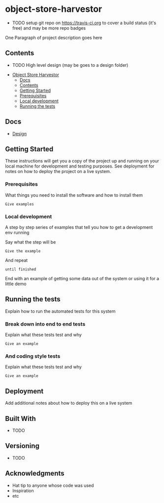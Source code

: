 # object-store-harvestor

* TODO setup git repo on https://travis-ci.org to cover a build status (it's free) and may be more repo badges

One Paragraph of project description goes here


## Contents

* TODO High level design (may be goes to a design folder)

- [Object Store Harvestor](#object-store-harvestor)
  - [Docs](#docs)
  - [Contents](#contents)
  - [Getting Started](#getting-started)
  - [Prerequisites](#prerequisites)
  - [Local development](#local-development)
  - [Running the tests](#running-the-tests)

## Docs
  - [Design](doc/design.md)

## Getting Started

These instructions will get you a copy of the project up and running on your local machine for development and testing purposes. See deployment for notes on how to deploy the project on a live system.

### Prerequisites

What things you need to install the software and how to install them

```
Give examples
```

### Local development

A step by step series of examples that tell you how to get a development env running

Say what the step will be

```
Give the example
```

And repeat

```
until finished
```

End with an example of getting some data out of the system or using it for a little demo

## Running the tests

Explain how to run the automated tests for this system

### Break down into end to end tests

Explain what these tests test and why

```
Give an example
```

### And coding style tests

Explain what these tests test and why

```
Give an example
```

## Deployment

Add additional notes about how to deploy this on a live system

## Built With

* TODO

## Versioning

* TODO

## Acknowledgments

* Hat tip to anyone whose code was used
* Inspiration
* etc
